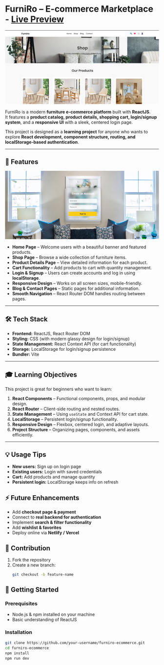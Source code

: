# FurniRo – E-commerce Marketplace - [Live Preview](https://funiroo.netlify.app/)

![Home Page](home.png)
 

FurniRo is a modern **furniture e-commerce platform** built with **ReactJS**.  
It features a **product catalog, product details, shopping cart, login/signup system**, and a **responsive UI** with a sleek, centered login page.

This project is designed as a **learning project** for anyone who wants to explore **React development, component structure, routing, and localStorage-based authentication**.

---

## 🌟 Features
![login page](login.png)

- **Home Page** – Welcome users with a beautiful banner and featured products.  
- **Shop Page** – Browse a wide collection of furniture items.  
- **Product Details Page** – View detailed information for each product.  
- **Cart Functionality** – Add products to cart with quantity management.  
- **Login & Signup** – Users can create accounts and log in using **localStorage**.  
- **Responsive Design** – Works on all screen sizes, mobile-friendly.  
- **Blog & Contact Pages** – Static pages for additional information.  
- **Smooth Navigation** – React Router DOM handles routing between pages.

---

## 🛠️ Tech Stack

- **Frontend:** ReactJS, React Router DOM  
- **Styling:** CSS (with modern glassy design for login/signup)  
- **State Management:** React Context API (for cart functionality)  
- **Storage:** LocalStorage for login/signup persistence  
- **Bundler:** Vite

---

## 🎓 Learning Objectives

This project is great for beginners who want to learn:

1. **React Components** – Functional components, props, and modular design.  
2. **React Router** – Client-side routing and nested routes.  
3. **State Management** – Using `useState` and Context API for cart state.  
4. **LocalStorage** – Persistent login/signup functionality.  
5. **Responsive Design** – Flexbox, centered login, and adaptive layouts.  
6. **Project Structure** – Organizing pages, components, and assets efficiently.

---
## 💡 Usage Tips

- **New users:** Sign up on login page  
- **Existing users:** Login with saved credentials  
- **Cart:** Add products and manage quantity  
- **Persistent login:** LocalStorage keeps info on refresh  

## ⚡ Future Enhancements

- Add **checkout page & payment**  
- Connect to **real backend for authentication**  
- Implement **search & filter functionality**  
- Add **wishlist & favorites**  
- Deploy online via **Netlify / Vercel**  

## 👏 Contribution

1. Fork the repository  
2. Create a new branch:  
   ```bash
   git checkout -b feature-name


## 🚀 Getting Started

### Prerequisites

- Node.js & npm installed on your machine
- Basic understanding of ReactJS

### Installation

```bash
git clone https://github.com/your-username/furniro-ecommerce.git
cd furniro-ecommerce
npm install
npm run dev




